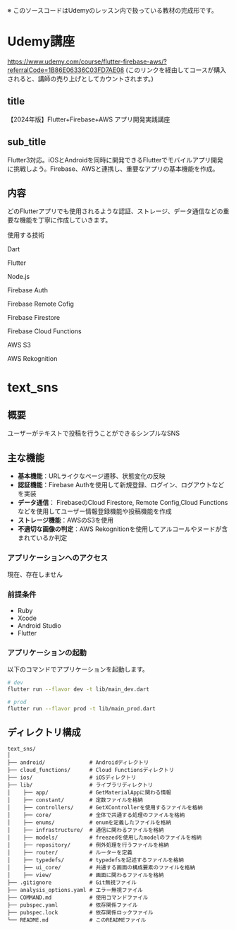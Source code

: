 ※ このソースコードはUdemyのレッスン内で扱っている教材の完成形です。

# Udemy講座
https://www.udemy.com/course/flutter-firebase-aws/?referralCode=1B86E06336C03FD7AE08
(このリンクを経由してコースが購入されると、講師の売り上げとしてカウントされます。)

## title
【2024年版】Flutter+Firebase+AWS アプリ開発実践講座

## sub_title
Flutter3対応。iOSとAndroidを同時に開発できるFlutterでモバイルアプリ開発に挑戦しよう。Firebase、AWSと連携し、重要なアプリの基本機能を作成。

## 内容

どのFlutterアプリでも使用されるような認証、ストレージ、データ通信などの重要な機能を丁寧に作成していきます。

使用する技術

Dart

Flutter

Node.js

Firebase Auth

Firebase Remote Cofig

Firebase Firestore

Firebase Cloud Functions

AWS S3

AWS Rekognition

# text_sns

## 概要
ユーザーがテキストで投稿を行うことができるシンプルなSNS
## 主な機能

- **基本機能**：URLライクなページ遷移、状態変化の反映
- **認証機能**：Firebase Authを使用して新規登録、ログイン、ログアウトなどを実装
- **データ通信**： FirebaseのCloud Firestore, Remote Config,Cloud Functionsなどを使用してユーザー情報登録機能や投稿機能を作成
- **ストレージ機能**：AWSのS3を使用
- **不適切な画像の判定**：AWS Rekognitionを使用してアルコールやヌードが含まれているか判定

### アプリケーションへのアクセス

現在、存在しません

### 前提条件

- Ruby
- Xcode
- Android Studio
- Flutter
### アプリケーションの起動

以下のコマンドでアプリケーションを起動します。

```bash
# dev
flutter run --flavor dev -t lib/main_dev.dart

# prod
flutter run --flavor prod -t lib/main_prod.dart
```

## ディレクトリ構成

```
text_sns/
│
├── android/              # Androidディレクトリ
├── cloud_functions/      # Cloud Functionsディレクトリ
├── ios/                  # iOSディレクトリ
├── lib/                  # ライブラリディレクトリ
│    ├── app/             # GetMaterialAppに関わる情報
│    ├── constant/        # 定数ファイルを格納
│    ├── controllers/     # GetXControllerを使用するファイルを格納
│    ├── core/            # 全体で共通する処理のファイルを格納
│    ├── enums/           # enumを定義したファイルを格納
│    ├── infrastructure/  # 通信に関わるファイルを格納
│    ├── models/          # freezedを使用したmodelのファイルを格納
│    ├── repository/      # 例外処理を行うファイルを格納
│    ├── router/          # ルーターを定義
│    ├── typedefs/        # typedefsを記述するファイルを格納
│    ├── ui_core/         # 共通する画面の構成要素のファイルを格納
│    ├── view/            # 画面に関わるファイルを格納
├── .gitignore            # Git無視ファイル
├── analysis_options.yaml # エラー無視ファイル
├── COMMAND.md            # 使用コマンドファイル
├── pubspec.yaml          # 依存関係ファイル
├── pubspec.lock          # 依存関係ロックファイル
└── README.md             # このREADMEファイル
```